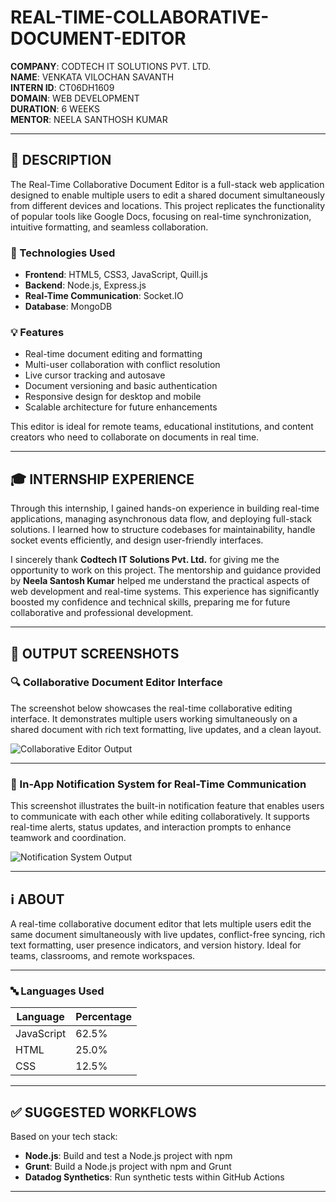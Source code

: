# REAL-TIME-COLLABORATIVE-DOCUMENT-EDITOR

**COMPANY**: CODTECH IT SOLUTIONS PVT. LTD.  
**NAME**: VENKATA VILOCHAN SAVANTH  
**INTERN ID**: CT06DH1609  
**DOMAIN**: WEB DEVELOPMENT  
**DURATION**: 6 WEEKS  
**MENTOR**: NEELA SANTHOSH KUMAR

---

## 📄 DESCRIPTION

The Real-Time Collaborative Document Editor is a full-stack web application designed to enable multiple users to edit a shared document simultaneously from different devices and locations. This project replicates the functionality of popular tools like Google Docs, focusing on real-time synchronization, intuitive formatting, and seamless collaboration.

### 🔧 Technologies Used
- **Frontend**: HTML5, CSS3, JavaScript, Quill.js
- **Backend**: Node.js, Express.js
- **Real-Time Communication**: Socket.IO
- **Database**: MongoDB

### 💡 Features
- Real-time document editing and formatting
- Multi-user collaboration with conflict resolution
- Live cursor tracking and autosave
- Document versioning and basic authentication
- Responsive design for desktop and mobile
- Scalable architecture for future enhancements

This editor is ideal for remote teams, educational institutions, and content creators who need to collaborate on documents in real time.

---

## 🎓 INTERNSHIP EXPERIENCE

Through this internship, I gained hands-on experience in building real-time applications, managing asynchronous data flow, and deploying full-stack solutions. I learned how to structure codebases for maintainability, handle socket events efficiently, and design user-friendly interfaces.

I sincerely thank **Codtech IT Solutions Pvt. Ltd.** for giving me the opportunity to work on this project. The mentorship and guidance provided by **Neela Santosh Kumar** helped me understand the practical aspects of web development and real-time systems. This experience has significantly boosted my confidence and technical skills, preparing me for future collaborative and professional development.

---

## 📸 OUTPUT SCREENSHOTS

### 🔍 Collaborative Document Editor Interface

The screenshot below showcases the real-time collaborative editing interface. It demonstrates multiple users working simultaneously on a shared document with rich text formatting, live updates, and a clean layout.

![Collaborative Editor Output](https://github.com/user-attachments/assets/f77a15d9-1798-4f1b-a550-b65a1ee0766a)

---

### 💬 In-App Notification System for Real-Time Communication

This screenshot illustrates the built-in notification feature that enables users to communicate with each other while editing collaboratively. It supports real-time alerts, status updates, and interaction prompts to enhance teamwork and coordination.

![Notification System Output](https://github.com/user-attachments/assets/9840a4e5-32a5-431e-9ba2-b32c18736d6a)

---

## ℹ️ ABOUT

A real-time collaborative document editor that lets multiple users edit the same document simultaneously with live updates, conflict-free syncing, rich text formatting, user presence indicators, and version history. Ideal for teams, classrooms, and remote workspaces.

---

 

### 🔤 Languages Used
| Language   | Percentage |
|------------|------------|
| JavaScript | 62.5%      |
| HTML       | 25.0%      |
| CSS        | 12.5%      |

---

## ✅ SUGGESTED WORKFLOWS

Based on your tech stack:
- **Node.js**: Build and test a Node.js project with npm
- **Grunt**: Build a Node.js project with npm and Grunt
- **Datadog Synthetics**: Run synthetic tests within GitHub Actions

---

